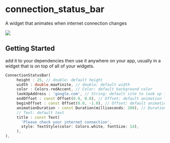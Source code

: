 # connection_status_bar

A widget that animates when internet connection changes

![](demo.gif)

## Getting Started

add it to your dependencies then use it anywhere on your app, usually in a widget that is on top of all of your widgets.

```dart
ConnectionStatusBar(
     height : 25, // double: default height
     width : double.maxFinite, // double: default width
     color : Colors.redAccent, // Color: default background color
     lookUpAddress : 'google.com', // String: default site to look up for checking internet connection
     endOffset : const Offset(0.0, 0.0), // Offset: default animation finish point offset
     beginOffset : const Offset(0.0, -1.0), // Offset: default animation start point offset
     animationDuration : const Duration(milliseconds: 200), // Duration: default animation duration
     // Text: default text
     title : const Text(
       'Please check your internet connection',
       style: TextStyle(color: Colors.white, fontSize: 14),
     ),
),
```
